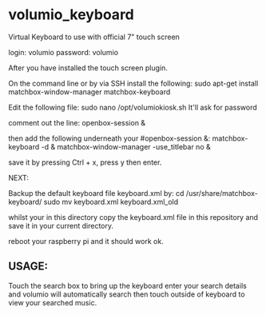 # volumio_keyboard
Virtual Keyboard to use with official 7" touch screen

login: volumio
password: volumio

After you have installed the touch screen plugin.

On the command line or by via SSH install the following:
sudo apt-get install matchbox-window-manager matchbox-keyboard

Edit the following file:
sudo nano /opt/volumiokiosk.sh
It'll ask for password

comment out the line:
openbox-session &

then add the following underneath your #openbox-session &:
matchbox-keyboard -d &
matchbox-window-manager -use_titlebar no &

save it by pressing Ctrl + x, press y then enter.

NEXT:

Backup the default keyboard file keyboard.xml by:
cd /usr/share/matchbox-keyboard/
sudo mv keyboard.xml keyboard.xml_old

whilst your in this directory copy the keyboard.xml file in this repository and save it in your current directory.

reboot your raspberry pi and it should work ok.

USAGE:
------

Touch the search box to bring up the keyboard enter your search details and volumio will automatically search then touch outside of keyboard to view your searched music.
